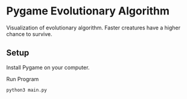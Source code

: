 # Pygame Evolutionary Algorithm
Visualization of evolutionary algorithm. Faster creatures have a higher chance to survive.

## Setup
Install Pygame on your computer.

Run Program
```bash
python3 main.py
```
